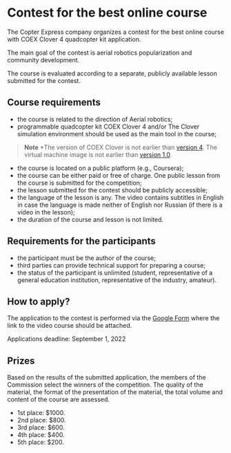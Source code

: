 # Contest for the best online course
The Copter Express company organizes a contest for the best online course with COEX Clover 4 quadcopter kit application.

The main goal of the contest is aerial robotics popularization  and community development.

The course is evaluated according to a separate, publicly available lesson submitted for the contest.
## Course requirements
* the course is related to the direction of Aerial robotics;
* programmable quadcopter kit COEX Clover 4 and/or The Clover simulation environment should be used as the main tool in the course;
> **Note** *The version of COEX Clover is not earlier than [version 4](https://clover.coex.tech/en/assemble_4.html). The virtual machine image is not earlier than [version 1.0](https://github.com/CopterExpress/clover_vm/releases/tag/v1.0). 
* the course is located on a public platform (e.g., Coursera);
* the course can be either paid or free of charge. One public lesson from the course is submitted for the competition;
* the lesson submitted for the contest should be publicly accessible;
* the language of the lesson is any. The video contains subtitles in English in case the language is made neither of English nor Russian (if there is a video in the lesson);
*  the duration of the course and lesson is not limited.

## Requirements for the participants
*  the participant must be the author of the course;
*  third parties can provide technical support for preparing a course;
*  the status of the participant is unlimited (student, representative of a general education institution, representative of the industry, amateur).

## How to apply?
The application to the contest is performed via the [Google Form](https://docs.google.com/forms/d/e/1FAIpQLSdf2Q68X4hPnFE9f3EP95AxPNnzHKqIsFHtTRT6EBKiH93wzg/viewform) where the link to the video course should be attached. 

Applications deadline: September 1, 2022

## Prizes
Based on the results of the submitted application, the members of the Commission select the winners of the competition. The quality of the material, the format of the presentation of the material, the total volume and content of the course are assessed.

- 1st place: $1000.
- 2nd place: $800.
- 3rd place: $600.
- 4th place: $400. 
- 5th place: $200. 
